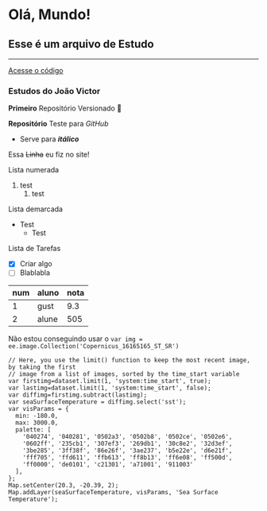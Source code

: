 # Olá, Mundo!
## Esse é um arquivo de Estudo
---
[Acesse o código](https://code.earthengine.google.com/)
### Estudos do João Victor

**Primeiro** Repositório Versionado 🖖

__Repositório__ Teste para *GitHub*
* Serve para __*itálico*__

Essa ~~Linha~~ eu fiz no site!

Lista numerada

1. test
   1. test

 Lista demarcada
 * Test
    * Test

Lista de Tarefas

- [X] Criar algo
- [ ] Blablabla

num | aluno | nota
---|---|---
1 | gust | 9.3
2 | alune | 505

Não estou conseguindo usar o `var img = ee.image.Collection('Copernicus_16165165_ST_SR')`

```
// Here, you use the limit() function to keep the most recent image, by taking the first
// image from a list of images, sorted by the time_start variable
var firstimg=dataset.limit(1, 'system:time_start', true);
var lastimg=dataset.limit(1, 'system:time_start', false);
var diffimg=firstimg.subtract(lastimg);
var seaSurfaceTemperature = diffimg.select('sst');
var visParams = {
  min: -180.0,
  max: 3000.0,
  palette: [
    '040274', '040281', '0502a3', '0502b8', '0502ce', '0502e6',
    '0602ff', '235cb1', '307ef3', '269db1', '30c8e2', '32d3ef',
    '3be285', '3ff38f', '86e26f', '3ae237', 'b5e22e', 'd6e21f',
    'fff705', 'ffd611', 'ffb613', 'ff8b13', 'ff6e08', 'ff500d',
    'ff0000', 'de0101', 'c21301', 'a71001', '911003'
  ],
};
Map.setCenter(20.3, -20.39, 2);
Map.addLayer(seaSurfaceTemperature, visParams, 'Sea Surface Temperature');
```



